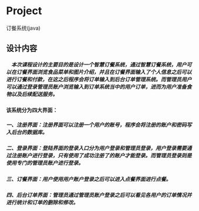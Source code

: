 # Project
订餐系统(java)
## 设计内容
##### &emsp;本次课程设计的主要目的是设计一个智慧订餐系统，通过智慧订餐系统，用户可以在订餐界面浏览食品菜单和图片介绍，并且在订餐界面输入了个人信息之后可以进行订餐和付款，在这之后程序会将订单输入到后台订单管理系统。而管理员用户可以通过登录管理员账户浏览输入到订单系统当中的用户订单，进而为用户准备食物以及后续配送服务。
#### 该系统分为四大界面：
##### 一、注册界面：注册界面可以注册一个用户的账号，程序会将注册的账户和密码写入后台的数据库。
##### 二、登录界面：登陆界面的登录入口分为用户登录和管理员登录，用户登录需要通过注册账户进行登录，只有使用了成功注册了的账户才能登录。而管理员登录则是使用专门的管理员账户进行登录。
##### 三、订餐界面：用户使用用户账户登录之后可以进入点餐界面进行点餐。
##### 四、后台订单界面：管理员通过管理员账户登录之后可以看见各用户的订单情况并进行统计和订单的删除和修改。
